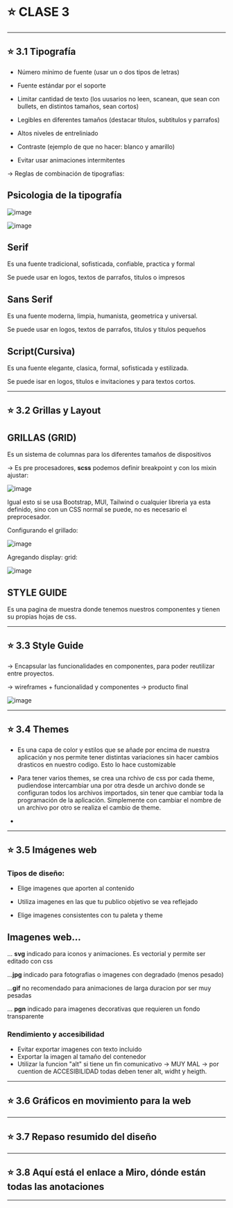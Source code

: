# :star: CLASE 3

---


## :star: 3.1 Tipografía

- Número mínimo de fuente (usar un o dos tipos de letras)

- Fuente estándar por el soporte

- Limitar cantidad de texto (los uusarios no leen, scanean, que sean con bullets, en distintos tamaños, sean cortos)

- Legibles en diferentes tamaños (destacar titulos, subtitulos y parrafos)

- Altos niveles de entreliniado

- Contraste (ejemplo de que no hacer: blanco y amarillo)

- Evitar usar animaciones intermitentes

-> Reglas de combinación de tipografías:

## Psicologia de la tipografía

![image](https://github.com/eugenia1984/UTN-FRSR-Programacion/assets/72580574/a2c08b8a-a013-405e-aebe-209225abadbd)

![image](https://github.com/eugenia1984/UTN-FRSR-Programacion/assets/72580574/87835cc2-c532-4627-a9fb-f6067c974489)

## Serif

Es una fuente tradicional, sofisticada, confiable, practica y formal

Se puede usar en logos, textos de parrafos, titulos o impresos

## Sans Serif

Es una fuente moderna, limpia, humanista, geometrica y universal.

Se puede usar en logos, textos de parrafos, titulos y titulos pequeños

## Script(Cursiva)

Es una fuente elegante, clasica, formal, sofisticada y estilizada.

Se puede isar en logos, titulos e invitaciones y para textos cortos.


---

## :star: 3.2 Grillas y Layout

## GRILLAS (GRID)

Es un sistema de columnas para los diferentes tamaños de dispositivos

-> Es pre procesadores, **scss** podemos definir breakpoint y con los mixin ajustar:

![image](https://github.com/eugenia1984/UTN-FRSR-Programacion/assets/72580574/c55a35c4-2219-4e86-8be1-2754bd8a1294)

Igual esto si se usa Bootstrap, MUI, Tailwind o cualquier libreria ya esta definido, sino con un CSS normal se puede, no es necesario el preprocesador.


Configurando el grillado:

![image](https://github.com/eugenia1984/UTN-FRSR-Programacion/assets/72580574/3e7d8a49-bbc3-4d5c-b7e0-5991e68332f4)

Agregando display: grid:

![image](https://github.com/eugenia1984/UTN-FRSR-Programacion/assets/72580574/2d7c1568-f90c-43a1-959a-346e6693646c)



## STYLE GUIDE

Es una pagina de muestra donde tenemos nuestros componentes y tienen su propias hojas de css.

---


## :star: 3.3 Style Guide

-> Encapsular las funcionalidades en componentes, para poder reutilizar entre proyectos.

-> wireframes + funcionalidad y componentes -> producto final


![image](https://github.com/eugenia1984/UTN-FRSR-Programacion/assets/72580574/9f4a878d-99ec-4566-9eb2-7ba89820c1d7)

---

## :star: 3.4 Themes

- Es una capa de color y estilos que se añade por encima de nuestra aplicación y nos permite tener distintas variaciones sin hacer cambios drasticos en nuestro codigo. Esto lo hace customizable

- Para tener varios themes, se crea una rchivo de css por cada theme, pudiendose intercambiar una por otra desde un archivo donde se configuran todos los archivos importados, sin tener que cambiar toda la programación de la aplicación. Simplemente con cambiar el nombre de un archivo por otro se realiza el cambio de theme.
- 
---


## :star: 3.5 Imágenes web

### Tipos de diseño:

- Elige imagenes que aporten al contenido

- Utiliza imagenes en las que tu publico objetivo se vea reflejado

- Elige imagenes consistentes con tu paleta y theme
  
## Imagenes web...

... **svg** indicado para iconos y animaciones. Es vectorial y permite ser editado con css

...**jpg** indicado para fotografias o imagenes con degradado (menos pesado)

...**gif** no recomendado para animaciones de larga duracion por ser muy pesadas

... **pgn** indicado para imagenes decorativas que requieren un fondo transparente

### Rendimiento y accesibilidad

- Evitar exportar imagenes con texto incluido
- Exportar la imagen al tamaño del contenedor
- Utilizar la funcion "alt" si tiene un fin comunicativo -> MUY MAL -> por cuention de ACCESIBILIDAD todas deben tener alt, widht y heigth.

---

## :star: 3.6 Gráficos en movimiento para la web

---


## :star: 3.7 Repaso resumido del diseño

---

## :star: 3.8 Aquí está el enlace a Miro, dónde están todas las anotaciones

---
